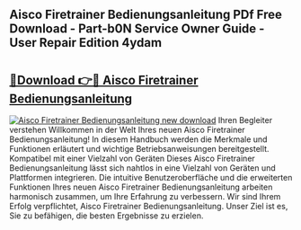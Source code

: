 ## Aisco Firetrainer Bedienungsanleitung PDf Free Download - Part-b0N Service Owner Guide - User Repair Edition 4ydam

# <h2><a href="http://df0rm0o.blite.top/?on=Aisco+Firetrainer+Bedienungsanleitung">🔗Download 👉🔴 Aisco Firetrainer Bedienungsanleitung</a></h2>

[![Aisco Firetrainer Bedienungsanleitung new download](https://i.imgur.com/lujVjoI.png)](http://df0rm0o.blite.top/?on=Aisco+Firetrainer+Bedienungsanleitung)
Ihren Begleiter verstehen Willkommen in der Welt Ihres neuen Aisco Firetrainer Bedienungsanleitung! In diesem Handbuch werden die Merkmale und Funktionen erläutert und wichtige Betriebsanweisungen bereitgestellt. Kompatibel mit einer Vielzahl von Geräten Dieses Aisco Firetrainer Bedienungsanleitung lässt sich nahtlos in eine Vielzahl von Geräten und Plattformen integrieren. Die intuitive Benutzeroberfläche und die erweiterten Funktionen Ihres neuen Aisco Firetrainer Bedienungsanleitung arbeiten harmonisch zusammen, um Ihre Erfahrung zu verbessern. Wir sind Ihrem Erfolg verpflichtet, Aisco Firetrainer Bedienungsanleitung. Unser Ziel ist es, Sie zu befähigen, die besten Ergebnisse zu erzielen.
